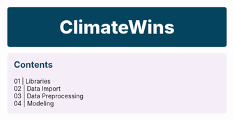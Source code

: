 <p style="padding:20px;color:white;margin:0;font-size:300%;text-align:center;display:fill;border-radius:5px;background-color:#05445e;overflow:hidden;font-weight:800">ClimateWins</p>
<p style='padding:15px;border-radius:7px;color:#154360; background-color:#f5eef8'><b><span style='font-size:20px'>Contents</span></b><br><br>
    <a href='#01' style="text-decoration:none">01 | Libraries</a><br>
    <a href='#02' style="text-decoration:none">02 | Data Import</a><br>
    <a href='#03' style="text-decoration:none">03 | Data Preprocessing</a><br>
    <a href='#04' style="text-decoration:none">04 | Modeling</a><br>

</p>
